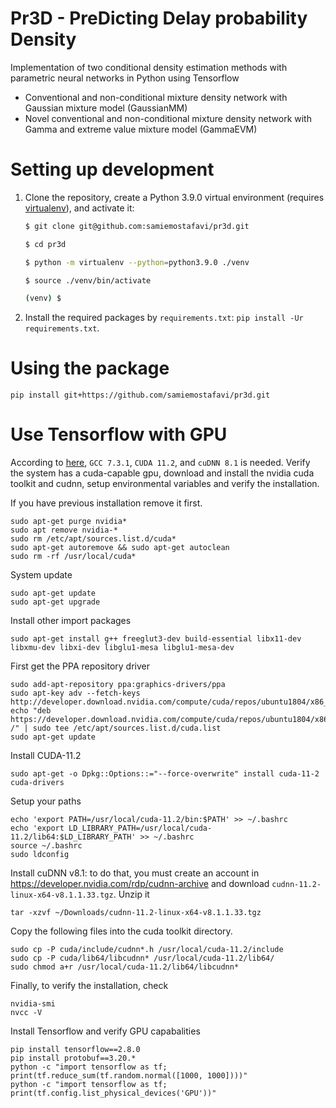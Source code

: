 # Pr3D - PreDicting Delay probability Density

Implementation of two conditional density estimation methods with parametric neural networks in Python using Tensorflow

* Conventional and non-conditional mixture density network with Gaussian mixture model (GaussianMM)
* Novel conventional and non-conditional mixture density network with Gamma and extreme value mixture model (GammaEVM)

# Setting up development

1. Clone the repository, create a Python 3.9.0 virtual environment (requires [virtualenv](https://pypi.org/project/virtualenv/)), and activate it:

    ``` bash
    $ git clone git@github.com:samiemostafavi/pr3d.git
    
    $ cd pr3d

    $ python -m virtualenv --python=python3.9.0 ./venv

    $ source ./venv/bin/activate

    (venv) $ 
    ```
    
2. Install the required packages by `requirements.txt`: `pip install -Ur requirements.txt`.

# Using the package

    pip install git+https://github.com/samiemostafavi/pr3d.git


# Use Tensorflow with GPU

According to [here](https://www.tensorflow.org/install/source#gpu), `GCC 7.3.1`, `CUDA 11.2`, and `cuDNN 8.1` is needed.
Verify the system has a cuda-capable gpu, download and install the nvidia cuda toolkit and cudnn, setup environmental variables and verify the installation.

If you have previous installation remove it first.

    sudo apt-get purge nvidia*
    sudo apt remove nvidia-*
    sudo rm /etc/apt/sources.list.d/cuda*
    sudo apt-get autoremove && sudo apt-get autoclean
    sudo rm -rf /usr/local/cuda*

System update

    sudo apt-get update
    sudo apt-get upgrade


Install other import packages

    sudo apt-get install g++ freeglut3-dev build-essential libx11-dev libxmu-dev libxi-dev libglu1-mesa libglu1-mesa-dev


First get the PPA repository driver

    sudo add-apt-repository ppa:graphics-drivers/ppa
    sudo apt-key adv --fetch-keys http://developer.download.nvidia.com/compute/cuda/repos/ubuntu1804/x86_64/3bf863cc.pub
    echo "deb https://developer.download.nvidia.com/compute/cuda/repos/ubuntu1804/x86_64 /" | sudo tee /etc/apt/sources.list.d/cuda.list
    sudo apt-get update

Install CUDA-11.2

    sudo apt-get -o Dpkg::Options::="--force-overwrite" install cuda-11-2 cuda-drivers


Setup your paths

    echo 'export PATH=/usr/local/cuda-11.2/bin:$PATH' >> ~/.bashrc
    echo 'export LD_LIBRARY_PATH=/usr/local/cuda-11.2/lib64:$LD_LIBRARY_PATH' >> ~/.bashrc
    source ~/.bashrc
    sudo ldconfig

Install cuDNN v8.1: to do that, you must create an account in https://developer.nvidia.com/rdp/cudnn-archive and download `cudnn-11.2-linux-x64-v8.1.1.33.tgz`. Unzip it 

    tar -xzvf ~/Downloads/cudnn-11.2-linux-x64-v8.1.1.33.tgz


Copy the following files into the cuda toolkit directory.

    sudo cp -P cuda/include/cudnn*.h /usr/local/cuda-11.2/include
    sudo cp -P cuda/lib64/libcudnn* /usr/local/cuda-11.2/lib64/
    sudo chmod a+r /usr/local/cuda-11.2/lib64/libcudnn*

Finally, to verify the installation, check

    nvidia-smi
    nvcc -V

Install Tensorflow and verify GPU capabalities

    pip install tensorflow==2.8.0
    pip install protobuf==3.20.*
    python -c "import tensorflow as tf; print(tf.reduce_sum(tf.random.normal([1000, 1000])))"
    python -c "import tensorflow as tf; print(tf.config.list_physical_devices('GPU'))"